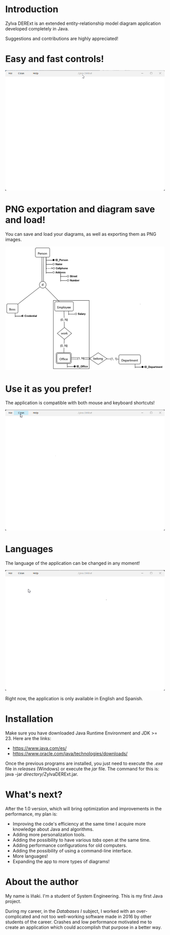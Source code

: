 # Introduction

Zylva DERExt is an extended entity-relationship model diagram application developed completely in Java.

Suggestions and contributions are highly appreciated!

# Easy and fast controls!

![exampleCreation.gif](src/resources/multimedia/exampleCreation.gif)

# PNG exportation and diagram save and load!

You can save and load your diagrams, as well as exporting them as PNG images.

![exampleDiagram.png](src/resources/multimedia/exampleDiagram.png)

# Use it as you prefer!

The application is compatible with both mouse and keyboard shortcuts!

![mouseAndKeyboardControls.gif](src/resources/multimedia/mouseAndKeyboardControls.gif)

# Languages

The language of the application can be changed in any moment!

![languageSelection.gif](src/resources/multimedia/languageSelection.gif)

Right now, the application is only available in English and Spanish.

# Installation

Make sure you have downloaded Java Runtime Environment and JDK >= 23. Here are the links:
- https://www.java.com/es/
- https://www.oracle.com/java/technologies/downloads/

Once the previous programs are installed, you just need to execute the *.exe* file in *releases* (Windows) or execute
the *jar* file. The command for this is: java -jar *directory*/ZylvaDERExt.jar.

# What's next?

After the 1.0 version, which will bring optimization and improvements in the performance, my plan is:

- Improving the code's efficiency at the same time I acquire more knowledge about Java and algorithms.
- Adding more personalization tools.
- Adding the possibility to have various *tabs* open at the same time.
- Adding performance configurations for old computers.
- Adding the possibility of using a command-line interface.
- More languages!
- Expanding the app to more types of diagrams!

# About the author

My name is Iñaki. I'm a student of System Engineering. This is my first Java project.

During my career, in the *Databases I* subject, I worked with an over-complicated and not too well-working software
made in 2016 by other students of the career. Crashes and low performance motivated me to create an application which
could accomplish that purpose in a better way.
